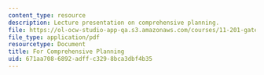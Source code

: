 ```yaml
---
content_type: resource
description: Lecture presentation on comprehensive planning.
file: https://ol-ocw-studio-app-qa.s3.amazonaws.com/courses/11-201-gateway-to-the-profession-of-planning-fall-2010/671aa7086892adffc3298bca3dbf4b35_MIT11_201F10_ses16_slides.pdf
file_type: application/pdf
resourcetype: Document
title: For Comprehensive Planning
uid: 671aa708-6892-adff-c329-8bca3dbf4b35
---
```


